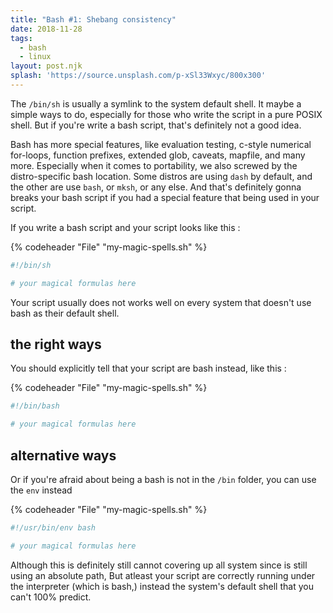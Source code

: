 ```yaml
---
title: "Bash #1: Shebang consistency"
date: 2018-11-28
tags:
  - bash
  - linux
layout: post.njk
splash: 'https://source.unsplash.com/p-xSl33Wxyc/800x300'
---
```

The `/bin/sh` is usually a symlink to the system default shell.
It maybe a simple ways to do, especially for those who write the script in a pure POSIX shell.
But if you're write a bash script, that's definitely not a good idea.

Bash has more special features, like evaluation testing, c-style numerical for-loops, function prefixes, extended glob, caveats, mapfile, and many more.
Especially when it comes to portability, we also screwed by the distro-specific bash location.
Some distros are using `dash` by default, and the other are use `bash`, or `mksh`, or any else.
And that's definitely gonna breaks your bash script if you had a special feature that being used in your script.

If you write a bash script and your script looks like this :

{% codeheader "File" "my-magic-spells.sh" %}

```bash
#!/bin/sh

# your magical formulas here
```
Your script usually does not works well on every system that doesn't use bash as their default shell.


## the right ways

You should explicitly tell that your script are bash instead, like this :

{% codeheader "File" "my-magic-spells.sh" %}

```bash
#!/bin/bash

# your magical formulas here
```

## alternative ways

Or if you're afraid about being a bash is not in the `/bin` folder, you can use the `env` instead

{% codeheader "File" "my-magic-spells.sh" %}

```bash
#!/usr/bin/env bash

# your magical formulas here
```

Although this is definitely still cannot covering up all system since is still using an absolute path,
But atleast your script are correctly running under the interpreter (which is bash,) instead the system's default shell that you can't 100% predict.
